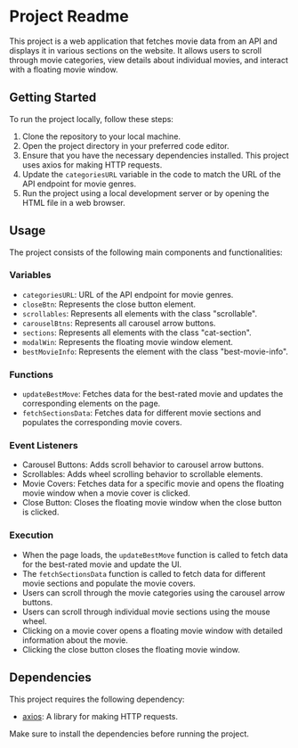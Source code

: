 # Project Readme

This project is a web application that fetches movie data from an API and displays it in various sections on the website. It allows users to scroll through movie categories, view details about individual movies, and interact with a floating movie window.

## Getting Started

To run the project locally, follow these steps:

1. Clone the repository to your local machine.
2. Open the project directory in your preferred code editor.
3. Ensure that you have the necessary dependencies installed. This project uses axios for making HTTP requests.
4. Update the `categoriesURL` variable in the code to match the URL of the API endpoint for movie genres.
5. Run the project using a local development server or by opening the HTML file in a web browser.

## Usage

The project consists of the following main components and functionalities:

### Variables

- `categoriesURL`: URL of the API endpoint for movie genres.
- `closeBtn`: Represents the close button element.
- `scrollables`: Represents all elements with the class "scrollable".
- `carouselBtns`: Represents all carousel arrow buttons.
- `sections`: Represents all elements with the class "cat-section".
- `modalWin`: Represents the floating movie window element.
- `bestMovieInfo`: Represents the element with the class "best-movie-info".

### Functions

- `updateBestMove`: Fetches data for the best-rated movie and updates the corresponding elements on the page.
- `fetchSectionsData`: Fetches data for different movie sections and populates the corresponding movie covers.

### Event Listeners

- Carousel Buttons: Adds scroll behavior to carousel arrow buttons.
- Scrollables: Adds wheel scrolling behavior to scrollable elements.
- Movie Covers: Fetches data for a specific movie and opens the floating movie window when a movie cover is clicked.
- Close Button: Closes the floating movie window when the close button is clicked.

### Execution

- When the page loads, the `updateBestMove` function is called to fetch data for the best-rated movie and update the UI.
- The `fetchSectionsData` function is called to fetch data for different movie sections and populate the movie covers.
- Users can scroll through the movie categories using the carousel arrow buttons.
- Users can scroll through individual movie sections using the mouse wheel.
- Clicking on a movie cover opens a floating movie window with detailed information about the movie.
- Clicking the close button closes the floating movie window.

## Dependencies

This project requires the following dependency:

- [axios](https://github.com/axios/axios): A library for making HTTP requests.

Make sure to install the dependencies before running the project.
